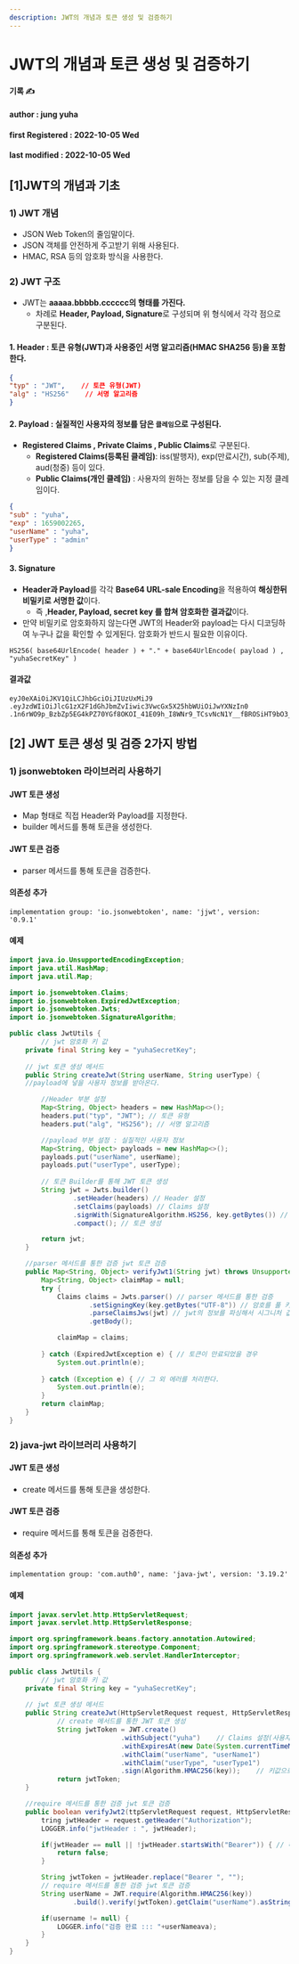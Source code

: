 ```yaml
---
description: JWT의 개념과 토큰 생성 및 검증하기
---
```


# JWT의 개념과 토큰 생성 및 검증하기

**기록 ✍️**

#### author : jung yuha

#### **first Registered :** 2022-10-05 Wed

#### last modified : 2022-10-05 Wed

## \[1]JWT의 개념과 기초

### 1) JWT 개념

* JSON Web Token의 줄임말이다.
* JSON 객체를 안전하게 주고받기 위해 사용된다.
* HMAC, RSA 등의 암호화 방식을 사용한다.

### 2) JWT 구조

* JWT는 **aaaaa.bbbbb.cccccc의 형태를 가진다.**
  * 차례로 **Header, Payload, Signature**로 구성되며 위 형식에서 각각 점으로 구분된다.

#### &#x20;1. Header : 토큰 유형(JWT)과 사용중인 서명 알고리즘(HMAC SHA256 등)을 포함한다.

```json
{
"typ" : "JWT",    // 토큰 유형(JWT)
"alg" : "HS256"    // 서명 알고리즘
}
```

#### 2. Payload : 실질적인 사용자의 정보를 담은 `클레임`으로 구성된다.

* **Registered Claims , Private Claims , Public Claims**로 구분된다.
  * **Registered Claims(등록된 클레임)**: iss(발행자), exp(만료시간), sub(주제), aud(청중) 등이 있다.
  * **Public Claims(개인 클레임)** : 사용자의 원하는 정보를 담을 수 있는 지정 클레임이다.

```json
{
"sub" : "yuha",
"exp" : 1659002265,
"userName" : "yuha",
"userType" : "admin"
}
```

#### 3. Signature

* **Header과 Payload**를 각각 **Base64 URL-sale Encoding**을 적용하여 **해싱한뒤 비밀키로 서명한 값**이다.
  * 즉 ,**Header, Payload, secret key 를 합쳐 암호화한 결과값**이다.
* 만약 비밀키로 암호화하지 않는다면 JWT의 Header와 payload는 다시 디코딩하여 누구나 값을 확인할 수 있게된다. 암호화가 반드시 필요한 이유이다.

```
HS256( base64UrlEncode( header ) + "." + base64UrlEncode( payload ) , "yuhaSecretKey" )
```

#### 결과값

```
eyJ0eXAiOiJKV1QiLCJhbGciOiJIUzUxMiJ9
.eyJzdWIiOiJlcG1zX2F1dGhJbmZvIiwic3VwcGx5X25hbWUiOiJwYXNzIn0
.1n6rWO9p_BzbZp5EG4kPZ70YGf8OKOI_41E09h_I8WNr9_TCsvNcN1Y__fBROSiHT9bO3_VLiqb0nLQcVS2y6g
```

## \[2] JWT 토큰 생성 및 검증 2가지 방법

### &#x20;1) jsonwebtoken 라이브러리 사용하기

#### JWT 토큰 생성

* Map 형태로 직접 Header와 Payload를 지정한다.
* builder 메서드를 통해 토큰을 생성한다.

#### JWT 토큰 검증

* parser 메서드를 통해 토큰을 검증한다.

#### 의존성 추가

```
implementation group: 'io.jsonwebtoken', name: 'jjwt', version: '0.9.1'
```

#### 예제

```java
import java.io.UnsupportedEncodingException;
import java.util.HashMap;
import java.util.Map;

import io.jsonwebtoken.Claims;
import io.jsonwebtoken.ExpiredJwtException;
import io.jsonwebtoken.Jwts;
import io.jsonwebtoken.SignatureAlgorithm;

public class JwtUtils {
        // jwt 암호화 키 값
	private final String key = "yuhaSecretKey";
	   
	// jwt 토큰 생성 메서드
	public String createJwt(String userName, String userType) {
	//payload에 넣을 사용자 정보를 받아온다.

        //Header 부분 설정
        Map<String, Object> headers = new HashMap<>();
        headers.put("typ", "JWT"); // 토큰 유형
        headers.put("alg", "HS256"); // 서명 알고리즘

        //payload 부분 설정 : 실질적인 사용자 정보
        Map<String, Object> payloads = new HashMap<>();
        payloads.put("userName", userName);
        payloads.put("userType", userType);
        
        // 토큰 Builder를 통해 JWT 토큰 생성
        String jwt = Jwts.builder()
                .setHeader(headers) // Header 설정
                .setClaims(payloads) // Claims 설정
                .signWith(SignatureAlgorithm.HS256, key.getBytes()) // HS256 서명 알고리즘과 Key로 암호화
                .compact(); // 토큰 생성

        return jwt;
    }

    //parser 메서드를 통한 검증 jwt 토큰 검증
    public Map<String, Object> verifyJwt1(String jwt) throws UnsupportedEncodingException {
        Map<String, Object> claimMap = null;
        try {
            Claims claims = Jwts.parser() // parser 메서드를 통한 검증
                    .setSigningKey(key.getBytes("UTF-8")) // 암호를 풀 키 값 설정
                    .parseClaimsJws(jwt) // jwt의 정보를 파싱해서 시그니처 값을 검증한다.
                    .getBody();

            claimMap = claims;
            
        } catch (ExpiredJwtException e) { // 토큰이 만료되었을 경우
            System.out.println(e);
            
        } catch (Exception e) { // 그 외 에러를 처리한다.
            System.out.println(e);
        }
        return claimMap;
    }    
}
```

### 2) java-jwt 라이브러리 사용하기

#### JWT 토큰 생성

* create 메서드를 통해 토큰을 생성한다.

#### JWT 토큰 검증

* require 메서드를 통해 토큰을 검증한다.

#### 의존성 추가

```
implementation group: 'com.auth0', name: 'java-jwt', version: '3.19.2'
```

#### 예제

```java
import javax.servlet.http.HttpServletRequest;
import javax.servlet.http.HttpServletResponse;

import org.springframework.beans.factory.annotation.Autowired;
import org.springframework.stereotype.Component;
import org.springframework.web.servlet.HandlerInterceptor;

public class JwtUtils {
        // jwt 암호화 키 값
	private final String key = "yuhaSecretKey";
	   
	// jwt 토큰 생성 메서드
	public String createJwt(HttpServletRequest request, HttpServletResponse response) throws IOException, ServletException{
            // create 메서드를 통한 JWT 토큰 생성
            String jwtToken = JWT.create()
                            .withSubject("yuha")    // Claims 설정(사용자 정보)
                            .withExpiresAt(new Date(System.currentTimeMillis() + 1000*60*30 ))
                            .withClaim("userName", "userName1")
                            .withClaim("userType", "userType1") 
                            .sign(Algorithm.HMAC256(key));    // 키값으로 암호화하기
            return jwtToken;
    }

    //require 메서드를 통한 검증 jwt 토큰 검증
    public boolean verifyJwt2(ttpServletRequest request, HttpServletResponse response) throws IOException, ServletException {
        tring jwtHeader = request.getHeader("Authorization");
        LOGGER.info("jwtHeader : ", jwtHeader);

        if(jwtHeader == null || !jwtHeader.startsWith("Bearer")) { // 헤더값 누락 : 검증 실패
            return false;
        }

        String jwtToken = jwtHeader.replace("Bearer ", "");
        // require 메서드를 통한 검증 jwt 토큰 검증
        String userName = JWT.require(Algorithm.HMAC256(key))
                .build().verify(jwtToken).getClaim("userName").asString();

        if(username != null) {
            LOGGER.info("검증 완료 ::: "+userNameava);
        }
    }    
}
```
